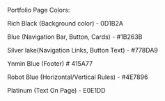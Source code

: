 Portfolio Page Colors:

Rich Black (Background color) - 0D1B2A

Blue (Navigation Bar, Button, Cards) - #1B263B

Silver lake(Navigation Links, Button Text) - #778DA9

Ynmin Blue (Footer) # 415A77

Robot Blue (Horizontal/Vertical Rules) - #4E7896

Platinum (Text On Page) - E0E1DD
